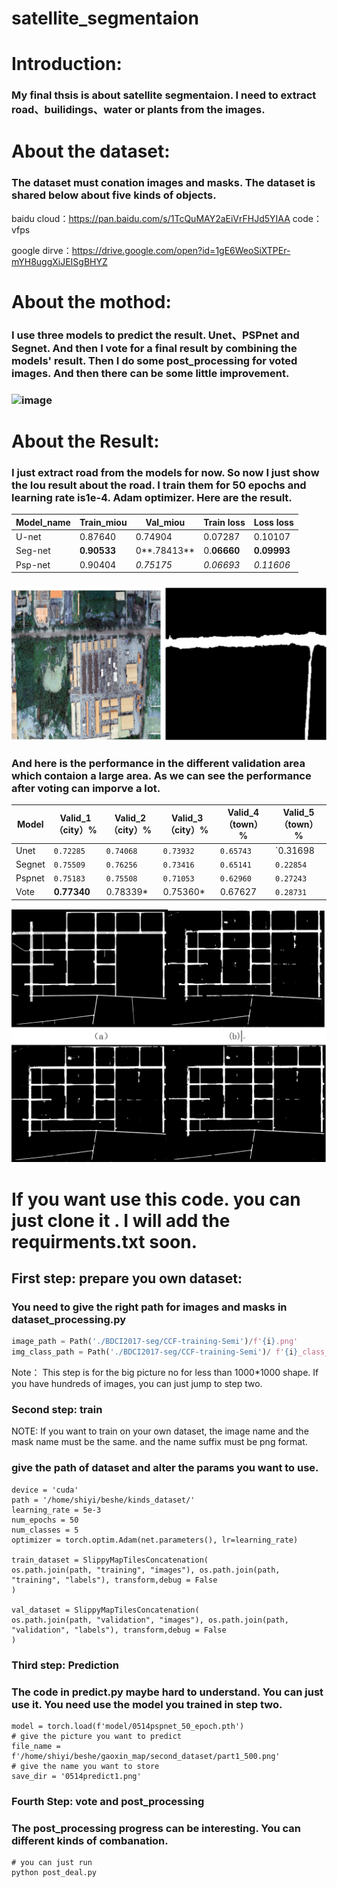 # satellite_segmentaion



#  Introduction: 

### My final thsis is about satellite segmentaion.  I need to extract road、builidings、water or plants from the images. 

#  About the dataset:

### The dataset must conation images and masks. The dataset is shared below about five kinds of objects. 

baidu cloud：https://pan.baidu.com/s/1TcQuMAY2aEiVrFHJd5YIAA 
code：vfps

google dirve：https://drive.google.com/open?id=1gE6WeoSiXTPEr-mYH8uggXiJEISgBHYZ 

#  About the mothod:

### 	I use three models to predict the result. Unet、PSPnet and Segnet. And then I vote for a final result by combining the models' result. Then I do some post_processing for voted images. And then there can be some little improvement.



### 	![image](https://github.com/wuchangsheng951/satellite_segmentaion/tree/master/images/1.png)





#  About the Result:

### 	I just extract road from the models for now. So now I just show the Iou result about the road. I train them for 50 epochs and learning rate is1e-4. Adam optimizer. Here are the result.

| Model_name | Train_miou  | Val_miou    | Train loss  | Loss loss   |
| ---------- | ----------- | ----------- | ----------- | ----------- |
| U-net      | 0.87640     | 0.74904     | 0.07287     | 0.10107     |
| Seg-net    | **0.90533** | 0**.78413** | 0.**06660** | **0.09993** |
| Psp-net    | 0.90404     | *0.75175*   | *0.06693*   | *0.11606*   |

### ![image](images/2.png)



###  	And here is the performance in the different validation area which contaion a large area. As we can see the performance after voting can imporve a lot.

| Model  | Valid_1   （city）% | Valid_2   （city）% | Valid_3   （city）% | Valid_4   （town）% | Valid_5   （town）% |
| ------ | ------------------- | ------------------- | ------------------- | ------------------- | ------------------- |
| Unet   | `0.72285`           | `0.74068`           | `0.73932`           | `0.65743`           | `0.31698            |
| Segnet | `0.75509`           | `0.76256`           | `0.73416`           | `0.65141`           | `0.22854`           |
| Pspnet | `0.75183`           | `0.75508`           | `0.71053`           | `0.62960`           | `0.27243`           |
| Vote   | **0.77340**         | 0.78339*            | 0.75360*            | 0.67627             | `0.28731`           |

![image](images/3.png)



#  	If you want use this code. you can just clone it . I will add the requirments.txt soon.

### 





##  First step:  prepare you own dataset:

###  	You need to give the right path for images and  masks in dataset_processing.py

```python
image_path = Path('./BDCI2017-seg/CCF-training-Semi')/f'{i}.png'
img_class_path = Path('./BDCI2017-seg/CCF-training-Semi')/ f'{i}_class_vis.png'
```

Note： This step is for the big picture no for less than 1000*1000 shape. If you have hundreds of images, you can just jump to step two.

### Second step: train

NOTE: If you want to train on your own dataset, the image name and the mask name must be the same. and the name suffix must be png format.



 ###  	give the path of dataset and alter the params you want to use.

```
device = 'cuda'
path = '/home/shiyi/beshe/kinds_dataset/'
learning_rate = 5e-3
num_epochs = 50
num_classes = 5
optimizer = torch.optim.Adam(net.parameters(), lr=learning_rate)

train_dataset = SlippyMapTilesConcatenation(
os.path.join(path, "training", "images"), os.path.join(path, "training", "labels"), transform,debug = False
)

val_dataset = SlippyMapTilesConcatenation(
os.path.join(path, "validation", "images"), os.path.join(path, "validation", "labels"), transform,debug = False
)

```

###  Third step:  Prediction

###  	The code in predict.py maybe hard to understand.  You can just use it. You need use the model you trained in step two.

```
model = torch.load(f'model/0514pspnet_50_epoch.pth')
# give the picture you want to predict
file_name = f'/home/shiyi/beshe/gaoxin_map/second_dataset/part1_500.png'
# give the name you want to store
save_dir = '0514predict1.png' 
```

###  Fourth Step: vote and post_processing

###  	The post_processing progress can be interesting. You can different kinds of combanation.

```
# you can just run 
python post_deal.py
```

​	



